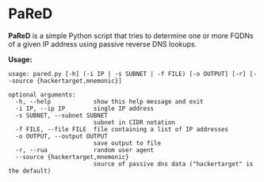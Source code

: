 # PaReD

**PaReD** is a simple Python script that tries to determine one or more FQDNs of a given IP address using passive reverse DNS lookups.

**Usage:**
```
usage: pared.py [-h] (-i IP | -s SUBNET | -f FILE) [-o OUTPUT] [-r] [--source {hackertarget,mnemonic}]

optional arguments:
  -h, --help            show this help message and exit
  -i IP, --ip IP        single IP address
  -s SUBNET, --subnet SUBNET
                        subnet in CIDR notation
  -f FILE, --file FILE  file containing a list of IP addresses
  -o OUTPUT, --output OUTPUT
                        save output to file
  -r, --rua             random user agent
  --source {hackertarget,mnemonic}
                        source of passive dns data ("hackertarget" is the default)
```
